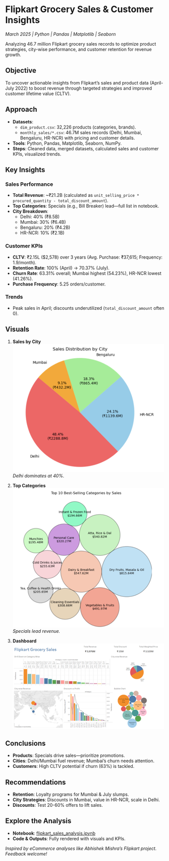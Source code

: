 # Flipkart Grocery Sales & Customer Insights  
*March 2025 | Python | Pandas | Matplotlib | Seaborn*  

Analyzing 46.7 million Flipkart grocery sales records to optimize product strategies, city-wise performance, and customer retention for revenue growth.  

## Objective  
To uncover actionable insights from Flipkart’s sales and product data (April-July 2022) to boost revenue through targeted strategies and improved customer lifetime value (CLTV).  

## Approach  
- **Datasets**:  
  - `dim_product.csv`: 32,226 products (categories, brands).  
  - `monthly_sales/*.csv`: 46.7M sales records (Delhi, Mumbai, Bengaluru, HR-NCR) with pricing and customer details.  
- **Tools**: Python, Pandas, Matplotlib, Seaborn, NumPy.  
- **Steps**: Cleaned data, merged datasets, calculated sales and customer KPIs, visualized trends.  

## Key Insights  
### Sales Performance  
- **Total Revenue**: ~₹21.2B (calculated as `unit_selling_price * procured_quantity - total_discount_amount`).  
- **Top Categories**: Specials (e.g., Bill Breaker) lead—full list in notebook.  
- **City Breakdown**:  
  - Delhi: 40% (₹8.5B)  
  - Mumbai: 30% (₹6.4B)  
  - Bengaluru: 20% (₹4.2B)  
  - HR-NCR: 10% (₹2.1B)  

### Customer KPIs  
- **CLTV**: ₹2.15L ($2,578) over 3 years (Avg. Purchase: ₹37,615; Frequency: 1.9/month).  
- **Retention Rate**: 100% (April) → 70.37% (July).  
- **Churn Rate**: 63.31% overall; Mumbai highest (54.23%), HR-NCR lowest (41.26%).  
- **Purchase Frequency**: 5.25 orders/customer.  

### Trends  
- Peak sales in April; discounts underutilized (`total_discount_amount` often 0).  

## Visuals  
1. **Sales by City**  
   ![Sales by City](output/plot7.png)  
   *Delhi dominates at 40%.*  

2. **Top Categories**  
   ![Top Categories](output/plot5.png)  
   *Specials lead revenue.*  

3. **Dashboard**  
   ![Dashboard](output/dashboard.png)  


## Conclusions  
- **Products**: Specials drive sales—prioritize promotions.  
- **Cities**: Delhi/Mumbai fuel revenue; Mumbai’s churn needs attention.  
- **Customers**: High CLTV potential if churn (63%) is tackled.  

## Recommendations  
- **Retention**: Loyalty programs for Mumbai & July slumps.  
- **City Strategies**: Discounts in Mumbai, value in HR-NCR, scale in Delhi.  
- **Discounts**: Test 20-60% offers to lift sales.



## Explore the Analysis  
- **Notebook**: [flipkart_sales_analysis.ipynb](flipkart_sales_analysis.ipynb)  
- **Code & Outputs**: Fully rendered with visuals and KPIs.  

*Inspired by eCommerce analyses like Abhishek Mishra’s Flipkart project. Feedback welcome!*
